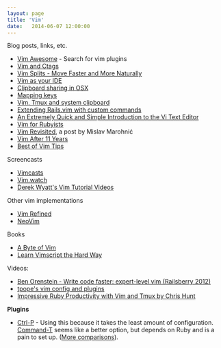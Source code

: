 ```yaml
---
layout: page
title: 'Vim'
date:   2014-06-07 12:00:00
---
```


Blog posts, links, etc.

* [Vim Awesome](http://vimawesome.com/) - Search for vim plugins
* [Vim and Ctags](http://andrew.stwrt.ca/posts/vim-ctags)
* [Vim Splits - Move Faster and More Naturally](http://robots.thoughtbot.com/vim-splits-move-faster-and-more-naturally)
* [Vim as your IDE](http://haridas.in/vim-as-your-ide.html)
* [Clipboard sharing in OSX](http://vim.wikia.com/wiki/Mac_OS_X_clipboard_sharing)
* [Mapping keys](http://vim.wikia.com/wiki/Mapping_keys_in_Vim_-_Tutorial_%28Part_1%29)
* [Vim, Tmux and system clipboard](https://coderwall.com/p/j9wnfw)
* [Extending Rails.vim with custom commands](http://robots.thoughtbot.com/extending-rails-vim-with-custom-commands)
* [An Extremely Quick and Simple Introduction to the Vi Text Editor](http://heather.cs.ucdavis.edu/~matloff/UnixAndC/Editors/ViIntro.html)
* [Vim for Rubyists](http://www.vimninjas.com/2012/08/28/vim-for-rubyists-part-1/)
* [Vim Revisited](http://mislav.uniqpath.com/2011/12/vim-revisited/), a post by Mislav Marohnić
* [Vim After 11 Years](http://statico.github.io/vim.html)
* [Best of Vim Tips](http://zzapper.co.uk/vimtips.html)

Screencasts

* [Vimcasts](http://vimcasts.org/)
* [Vim.watch](http://vim.watch/)
* [Derek Wyatt's Vim Tutorial Videos](http://derekwyatt.org/vim/tutorials/)

Other vim implementations

* [Vim Refined](http://vimr.org/)
* [NeoVim](http://neovim.org/)

Books

* [A Byte of Vim](http://files.swaroopch.com/vim/byte_of_vim_v051.pdf)
* [Learn Vimscript the Hard Way](http://learnvimscriptthehardway.stevelosh.com/)

Videos:

* [Ben Orenstein - Write code faster: expert-level vim (Railsberry 2012)](https://www.youtube.com/watch?v=SkdrYWhh-8s)
* [tpope's vim config and plugins](https://www.youtube.com/watch?v=MGmIJyTf8pg)
* [Impressive Ruby Productivity with Vim and Tmux by Chris Hunt](https://www.youtube.com/watch?v=gB-JSh1EVME)

**Plugins**

* [Ctrl-P](http://github.com/kien/ctrlp.vim) - Using this because it takes the least amount of configuration. [Command-T](https://github.com/wincent/Command-T) seems like a better option, but depends on Ruby and is a pain to set up. ([More comparisons](http://www.reddit.com/r/vim/comments/wb0t5/commandt_vs_ctrlpvim_vs_fuzzyfinder_go/)).
